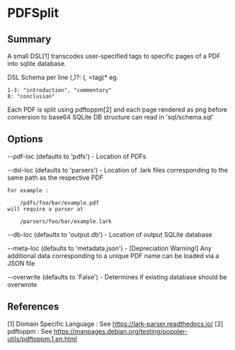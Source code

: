# PDFSplit

## Summary
A small DSL[1] transcodes user-specified tags to specific pages of a PDF
into sqlite database.

DSL Schema per line
<page>(,<page>)?: <tag> (, <tag)*
eg.

    1-3: "introduction", "commentary"
    8: "conclusion"

Each PDF is split using pdftoppm[2] and each page rendered as png before conversion to base64
SQLite DB structure can read in 'sql/schema.sql'

## Options
--pdf-loc (defaults to 'pdfs') - Location of PDFs

--dsl-loc (defaults to 'parsers') - Location of .lark files corresponding to the same path as the respective PDF

    For example :

        /pdfs/foo/bar/example.pdf
    will require a parser at
        
        /parsers/foo/bar/example.lark

--db-loc (defaults to 'output.db') - Location of output SQLite database

--meta-loc (defaults to 'metadata.json') - [Depreciation Warning!]
Any additional data corresponding to a unique PDF name can be loaded via a JSON file

--overwrite (defaults to 'False') - Determines if existing database should be overwrote

## References
[1] Domain Specific Language : See https://lark-parser.readthedocs.io/
[2] pdftoppm : See https://manpages.debian.org/testing/poppler-utils/pdftoppm.1.en.html 
